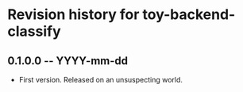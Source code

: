 # Revision history for toy-backend-classify

## 0.1.0.0  -- YYYY-mm-dd

* First version. Released on an unsuspecting world.
